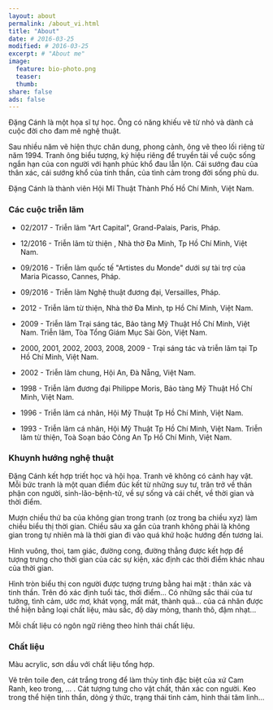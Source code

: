 ```yaml
---
layout: about
permalink: /about_vi.html
title: "About"
date: # 2016-03-25
modified: # 2016-03-25
excerpt: # "About me"
image:
  feature: bio-photo.png
  teaser:
  thumb:
share: false
ads: false
---
```


Đặng Cánh là một họa sĩ tự học. Ông có năng khiếu vẽ từ nhỏ và dành cả cuộc đời cho đam mê nghệ thuật.

Sau nhiều năm vẽ hiện thực chân dung, phong cảnh, ông vẽ theo lối riêng từ năm 1994. Tranh ông biểu tượng, ký hiệu riêng để truyền tải về cuộc sống ngắn hạn của con người với hạnh phúc khổ đau lẫn lộn. Cái sướng đau của thân xác, cái sướng khổ của tinh thần, của tình cảm trong đời sống phù du.

Đặng Cánh là thành viên Hội Mĩ Thuật Thành Phố Hồ Chí Minh, Việt Nam.

### Các cuộc triễn lãm
- 02/2017 -
Triễn lãm "Art Capital", Grand-Palais, Paris, Pháp.

- 12/2016 -
Triễn lãm từ thiện , Nhà thờ Đa Minh, Tp Hồ Chí Minh, Việt Nam.

- 09/2016 -
Triễn lãm quốc tế "Artistes du Monde" dưới sự tài trợ của Maria Picasso, Cannes, Pháp.

- 09/2016 -
Triễn lãm Nghệ thuật đương đại, Versailles, Pháp.

- 2012 -
Triễn lãm từ thiện, Nhà thờ Đa Minh, tp Hồ Chí Minh, Việt Nam.

- 2009 -
Triễn lãm Trại sáng tác, Bảo tàng Mỹ Thuật Hồ Chí Minh, Việt Nam.
Triễn lãm, Tòa Tổng Giám Mục Sài Gòn, Việt Nam.

- 2000, 2001, 2002,
2003, 2008, 2009 -
Trại sáng tác và triễn lãm tại Tp Hồ Chí Minh, Việt Nam.

- 2002 -
Triễn lãm chung, Hội An, Đà Nẵng, Việt Nam.

- 1998 -
Triễn lãm đương đại Philippe Moris, Bảo tàng Mỹ Thuật Hồ Chí Minh, Việt Nam.

- 1996 -
Triễn lãm cá nhân, Hội Mỹ Thuật Tp Hồ Chí Minh, Việt Nam.

- 1993 -
Triễn lãm cá nhân, Hội Mỹ Thuật Tp Hồ Chí Minh, Việt Nam.
Triễn lãm từ thiện, Toà Soạn báo Công An Tp Hồ Chí Minh, Việt Nam.

### Khuynh hướng nghệ thuật

Đặng Cánh kết hợp triết học và hội họa. Tranh vẽ không có cảnh hay vật. Mỗi bức tranh là một quan điểm đúc kết từ những suy tư, trăn trở về thân phận con người, sinh-lão-bệnh-tử, về sự sống và cái chết, về thời gian và thời điểm.

Mượn chiều thứ ba của không gian trong tranh (oz trong ba chiều xyz) làm chiều biểu thị thời gian. Chiều sâu xa gần của tranh không phải là không gian trong tự nhiên mà là thời gian đi vào quá khứ hoặc hướng đến tương lai.

Hình vuông, thoi, tam giác, đường cong, đường thẳng được kết hợp để tượng trưng cho thời gian của các sự kiện, xác định các thời điểm khác nhau của thời gian.

Hình tròn biểu thị con người được tượng trưng bằng hai mặt : thân xác và tinh thần. Trên đó xác định tuổi tác, thời điểm… Có những sắc thái của tư tưởng, tình cảm, ước mơ, khát vọng, mất mát, thành quả… của cá nhân được thể hiện bằng loại chất liệu, màu sắc, độ dày mỏng, thanh thô, đậm nhạt...

Mỗi chất liệu có ngôn ngữ riêng theo hình thái chất liệu.

### Chất liệu 

Màu acrylic, sơn dầu với chất liệu tổng hợp.

Vẽ trên toile đen, cát trắng trong để làm thủy tinh đặc biệt của xứ Cam Ranh, keo trong, … . Cát tượng tưng cho vật chất, thân xác con người. Keo trong thể hiện tinh thần, dòng ý thức, trạng thái tình cảm, hình thái tâm linh…

